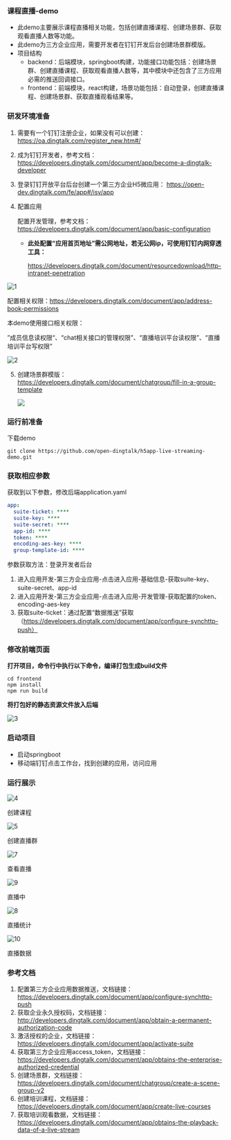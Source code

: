 ### 课程直播-demo

- 此demo主要展示课程直播相关功能，包括创建直播课程、创建场景群、获取观看直播人数等功能。
- 此demo为三方企业应用，需要开发者在钉钉开发后台创建场景群模版。
- 项目结构
  - backend：后端模块，springboot构建，功能接口功能包括：创建场景群、创建直播课程、获取观看直播人数等，其中模块中还包含了三方应用必需的推送回调接口。
  - frontend：前端模块，react构建，场景功能包括：自动登录，创建直播课程、创建场景群、获取直播观看结果等。

### 研发环境准备

1. 需要有一个钉钉注册企业，如果没有可以创建：https://oa.dingtalk.com/register_new.htm#/

2. 成为钉钉开发者，参考文档：https://developers.dingtalk.com/document/app/become-a-dingtalk-developer

3. 登录钉钉开放平台后台创建一个第三方企业H5微应用： https://open-dev.dingtalk.com/fe/app#/isv/app

4. 配置应用

   配置开发管理，参考文档：https://developers.dingtalk.com/document/app/basic-configuration

   - **此处配置“应用首页地址”需公网地址，若无公网ip，可使用钉钉内网穿透工具：**

     https://developers.dingtalk.com/document/resourcedownload/http-intranet-penetration

![1](https://img.alicdn.com/imgextra/i1/O1CN010uGazP1mNU4VYDXjL_!!6000000004942-2-tps-1440-714.png)



配置相关权限：https://developers.dingtalk.com/document/app/address-book-permissions

本demo使用接口相关权限：

”成员信息读权限“、“chat相关接口的管理权限”、“直播培训平台读权限”、“直播培训平台写权限”

![2](https://img.alicdn.com/imgextra/i2/O1CN017EjCGQ1C9RlSgNwXI_!!6000000000038-2-tps-1440-657.png)

5. 创建场景群模版：https://developers.dingtalk.com/document/chatgroup/fill-in-a-group-template

   ![](https://img.alicdn.com/imgextra/i3/O1CN01SjFrwQ1jIxITqcA6S_!!6000000004526-2-tps-1212-249.png)


### 运行前准备

 下载demo

```shell
git clone https://github.com/open-dingtalk/h5app-live-streaming-demo.git
```

### 获取相应参数

获取到以下参数，修改后端application.yaml

```yaml
app:
  suite-ticket: ****
  suite-key: ****
  suite-secret: ****
  app-id: ****
  token: ****
  encoding-aes-key: ****
  group-template-id: ****

```

参数获取方法：登录开发者后台

1. 进入应用开发-第三方企业应用-点击进入应用-基础信息-获取suite-key、suite-secret、app-id
2. 进入应用开发-第三方企业应用-点击进入应用-开发管理-获取配置的token、encoding-aes-key
3. 获取suite-ticket：通过配置“数据推送”获取（https://developers.dingtalk.com/document/app/configure-synchttp-push）

### 修改前端页面

**打开项目，命令行中执行以下命令，编译打包生成build文件**

```shell
cd frontend
npm install
npm run build
```

**将打包好的静态资源文件放入后端**

![3](https://img.alicdn.com/imgextra/i4/O1CN01DXYZDM1ZlfzEXX9fr_!!6000000003235-2-tps-378-498.png)

### 启动项目

- 启动springboot
- 移动端钉钉点击工作台，找到创建的应用，访问应用

### 运行展示

![4](https://img.alicdn.com/imgextra/i4/O1CN01qG31Cj23BtW9RBPvB_!!6000000007218-2-tps-500-319.png)

创建课程

![5](https://img.alicdn.com/imgextra/i4/O1CN01BuR2nc1E9Z6E9iIMJ_!!6000000000309-2-tps-500-361.png)

创建直播群

![7](https://img.alicdn.com/imgextra/i4/O1CN01vbgDAs1iWPKCSTyXn_!!6000000004420-2-tps-498-993.png)

查看直播

![9](https://img.alicdn.com/imgextra/i3/O1CN01MpAoiZ1s8GblZLUQd_!!6000000005721-2-tps-494-951.png)

直播中

![8](https://img.alicdn.com/imgextra/i1/O1CN01fc42TL1f7j8SopltS_!!6000000003960-2-tps-491-460.png)

直播统计

![10](https://img.alicdn.com/imgextra/i1/O1CN01zfnPVP21Dblk4A0mz_!!6000000006951-2-tps-495-494.png)

直播数据



### 参考文档

1. 配置第三方企业应用数据推送，文档链接：https://developers.dingtalk.com/document/app/configure-synchttp-push
2. 获取企业永久授权码，文档链接：http://developers.dingtalk.com/document/app/obtain-a-permanent-authorization-code
3. 激活授权的企业，文档链接：https://developers.dingtalk.com/document/app/activate-suite
4. 获取第三方企业应用access_token，文档链接：https://developers.dingtalk.com/document/app/obtains-the-enterprise-authorized-credential
5. 创建场景群，文档链接：https://developers.dingtalk.com/document/chatgroup/create-a-scene-group-v2
6. 创建培训课程，文档链接：https://developers.dingtalk.com/document/app/create-live-courses
7. 获取培训观看数据，文档链接：https://developers.dingtalk.com/document/app/obtains-the-playback-data-of-a-live-stream
